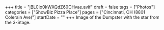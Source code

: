 +++
title = "jBL0Io0kWXQdZ60CHvae.avif"
draft = false
tags = ["Photos"]
categories = ["ShowBiz Pizza Place"]
pages = ["Cincinnati, OH (8801 Colerain Ave)"]
startDate = ""
+++
Image of the Dumpster with the star from the 3-Stage.
